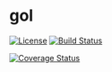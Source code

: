 # gol

[![License](https://img.shields.io/badge/license-Apache%20License%202.0-blue.svg?style=flat)](https://raw.githubusercontent.com/mediaFORGE/gol/master/LICENSE)
[![Build Status](https://travis-ci.org/mediaFORGE/gol.svg?branch=master)](https://travis-ci.org/mediaFORGE/gol)

[![Coverage Status](https://coveralls.io/repos/mediaFORGE/gol/badge.svg?branch=master&service=github)](https://coveralls.io/github/mediaFORGE/gol?branch=master)

